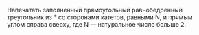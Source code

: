 Напечатать заполненный прямоугольный равнобедренный  
треугольник из * со сторонами катетов, равными N, и прямым  
углом справа сверху, где N — натуральное число больше 2.  
